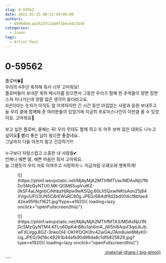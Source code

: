 ```yaml
---
slug: 0-59562
date: 2022-01-25 00:52:05+09:00
authors:
  - 6599dbbcaa26237c2ab0f3becb421b45
categories:
  - Jiwon
tags:
  - Artist Post
---
```


# 0-59562

<div class="post-container" markdown="1">
<div class="content-container md-sidebar__scrollwrap" markdown="1">

플로버🍀💚<br>우리의 4주년 축하해 줘서 너무 고마워요!<br>플로버들이 보내준 축하 메시지를 읽으면서 그동안 우리가 함께 한 추억들이 장면 장면 스쳐 지나가는데 정말 많은 생각이 들더라고요.<br>4년이라는 숫자가 아직도 참 어색하지만 긴 시간 동안 아낌없는 사랑과 응원 보내주고 늘 우리 곁에 함께해 준 여러분들이 있었기에 지금의 프로미스나인이 이만큼 올 수 있었어요. 고마워요🤍<br><br>보고 싶은 플로버, 올해는 꼭! 우리 무대도 함께 하고 또 마주 보며 많은 대화도 나누고 싶어요🥺 빨리 좋은 날이 왔으면 좋겠네요..<br>그날까지 다들 아프지 말고 건강하기!!!<br><br>누구보다 자랑스럽고 소중한 내 사랑들💕<br>언제나 예쁜 말, 예쁜 마음만 줘서 고마워요.<br>늘 그랬듯이 우리 서로 아껴주고 사랑하자☺️ 지금처럼 오래오래 행복하게!
<figure markdown="1">
![](https://phinf.wevpstatic.net/MjAyMjA2MThfMTUw/MDAxNjU1NDc5MzQyNTU0.MK-QGM65upVutKZ-0kSF4aLNgnbCiNhbzHjRpw9wKSQg.60Lh5QxwiNKtsAon25j84XVgvlUFG3UN5C8rKWuRC80g.JPEG/684df9d2bd004cf8bfae442ea95f8cf1621.jpg?type=e1920){ loading=lazy onclick="openFullscreen(this)"}
</figure>

<figure markdown="1">
![](https://phinf.wevpstatic.net/MjAyMjA2MThfMTA3/MDAxNjU1NDc5MzQyNTM4.KFLo6OpK4rB8u1qh6mA_jW5hl6Aqsf3qdJkJbwFXLVgg.8GZ-3nkoOI4-OKHfOOH3tv4ZwGAJ7Am8uleI8MyK0-Ug.JPEG/9d16c49261b44afb90d96da8c1dfb825629.jpg?type=e1920){ loading=lazy onclick="openFullscreen(this)"}
</figure>


</div>
</div>

<div style="text-align: right;" markdown="1">
<a href="https://weverse.io/fromis9/artist/0-59562" style="text-align: right;">:material-share:{.big-emoji}</a>
</div>
---
